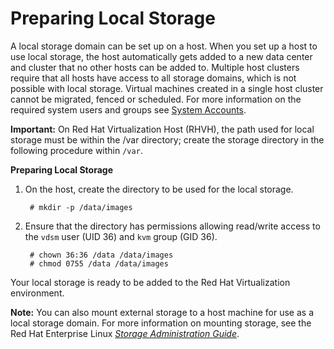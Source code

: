 # Preparing Local Storage

A local storage domain can be set up on a host. When you set up a host to use local storage, the host automatically gets added to a new data center and cluster that no other hosts can be added to. Multiple host clusters require that all hosts have access to all storage domains, which is not possible with local storage. Virtual machines created in a single host cluster cannot be migrated, fenced or scheduled. For more information on the required system users and groups see [System Accounts](appe-System_Accounts).

**Important:** On Red Hat Virtualization Host (RHVH), the path used for local storage must be within the /var directory; create the storage directory in the following procedure within `/var`.

**Preparing Local Storage**

1. On the host, create the directory to be used for the local storage.

        # mkdir -p /data/images

2. Ensure that the directory has permissions allowing read/write access to the `vdsm` user (UID 36) and `kvm` group (GID 36).

        # chown 36:36 /data /data/images
        # chmod 0755 /data /data/images

Your local storage is ready to be added to the Red Hat Virtualization environment.

**Note:** You can also mount external storage to a host machine for use as a local storage domain. For more information on mounting storage, see the Red Hat Enterprise Linux [*Storage Administration Guide*](https://access.redhat.com/documentation/en-US/Red_Hat_Enterprise_Linux/7/html/Storage_Administration_Guide/index.html).
